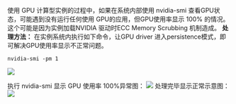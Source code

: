使用 GPU 计算型实例的过程中，如果在系统内部使用 nvidia-smi 查看GPU状态，可能遇到没有运行任何使用 GPU的应用，但GPU使用率显示 100% 的情况。这个可能是因为实例加载NVIDIA 驱动时ECC Memory Scrubbing 机制造成。
**处理方法：**
在实例系统内执行如下命令，让GPU driver 进入persistence模式，即可解决GPU使用率显示不正常问题。
```
nvidia-smi -pm 1
```
![](http://imgcache.tce.fsphere.cn/image/mc.qcloudimg.com/static/img/456d59df82aa68c243b6073bfe63f490/image.png)


执行 nvidia-smi 显示 GPU 使用率 100%异常图：
![](http://imgcache.tce.fsphere.cn/image/mc.qcloudimg.com/static/img/5a58bc996b38c28b94131105a3fbd000/image.png)
处理完毕显示正常示意图：
![](http://imgcache.tce.fsphere.cn/image/mc.qcloudimg.com/static/img/460c515a0a7ac32b4c525b759e13c732/image.png)


